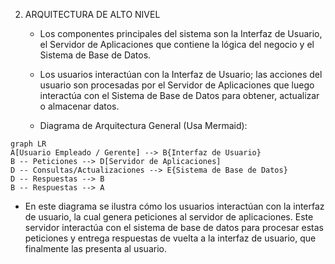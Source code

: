 2. ARQUITECTURA DE ALTO NIVEL

   - Los componentes principales del sistema son la Interfaz de Usuario, el Servidor de Aplicaciones que contiene la lógica del negocio y el Sistema de Base de Datos.

   - Los usuarios interactúan con la Interfaz de Usuario; las acciones del usuario son procesadas por el Servidor de Aplicaciones que luego interactúa con el Sistema de Base de Datos para obtener, actualizar o almacenar datos.

   - Diagrama de Arquitectura General (Usa Mermaid):

```
graph LR
A[Usuario Empleado / Gerente] --> B{Interfaz de Usuario}
B -- Peticiones --> D[Servidor de Aplicaciones]
D -- Consultas/Actualizaciones --> E{Sistema de Base de Datos}
D -- Respuestas --> B
B -- Respuestas --> A
```
  
   - En este diagrama se ilustra cómo los usuarios interactúan con la interfaz de usuario, la cual genera peticiones al servidor de aplicaciones. Este servidor interactúa con el sistema de base de datos para procesar estas peticiones y entrega respuestas de vuelta a la interfaz de usuario, que finalmente las presenta al usuario.
